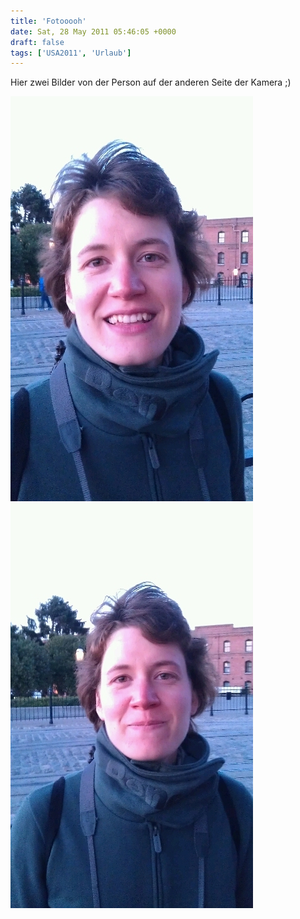 ```yaml
---
title: 'Fotooooh'
date: Sat, 28 May 2011 05:46:05 +0000
draft: false
tags: ['USA2011', 'Urlaub']
---
```


Hier zwei Bilder von der Person auf der anderen Seite der Kamera ;)

![312592832](/urlaub2011-images/312592832-scaled500.jpg?w=179)
![314439874](/urlaub2011-images/314439874-scaled500.jpg?w=179)